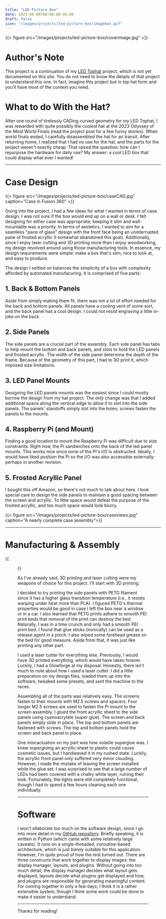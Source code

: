 ```yaml
---
title: "LED Picture Box"
date: 2023-08-08T00:00:00-05:00
draft: false
icon: "/images/projects/led-picture-box/imagebox.gif"
---
```


{{< figure src="/images/projects/led-picture-box/coverimage.jpg" >}}

# Author's Note

This project is a continuation of my [LED Tophat](/projects/led-tophat) project, which is not yet documented on this site. You do not need to know the details of that project to understand this one. In fact, imagine this project but in top hat form and you'll have most of the context you need. 

# What to do With the Hat?

After one round of tirelessly CADing curved geometry for my LED Tophat, I was rewarded with quite possibly the coolest hat at the 2023 Odyssey of the Mind World Finals (read the project post for a few funny stories). When world finals ended, I carefully disassembled the hat for air transit. After returning home, I realized that I had no use for the hat, and the parts for the project weren't exactly cheap. That raised the question: how can I repurpose the hardware for daily use? My answer: a cool LED box that could display what ever I wanted!

---

# Case Design

{{< figure src="/images/projects/led-picture-box/caseCAD.jpg" caption="Case in Fusion 360" >}}

Going into the project, I had a few ideas for what I wanted in terms of case design. I was not sure if the box would end up on a wall or desk. I felt designing for either case was appropriate; keeping it slim and wall-mountable was a priority. In terms of aestetics, I wanted to aim for a seamless "pane of glass" design with the front face being an uninterrupted pane of frosted acryllic (I somewhat abandoned this goal). Additionally, since I enjoy laser cutting and 3D printing more than I enjoy woodworking, my design revolved around using those manufacturing tools. In essence, my design requirements were simple: make a box that's slim, nice to look at, and easy to produce.

The design I settled on balances the simplicity of a box with complexity afforded by automated manufacuring. It is comprised of five parts:

## 1. Back & Bottom Panels

Aside from simply making them fit, there was not a lot of effort needed for the back and bottom panels. All panels have a cooling vent of some sort, and the back panel has a cool design. I could not resist engraving a little in-joke on the back.

## 2. Side Panels

The side panels are a crucial part of the assembly. Each side panel has tabs to help mount the bottom and back panels, and slots to hold the LED panels and frosted acryllic. The width of the side panel determine the depth of the frame. Because of the geometry of this part, I had to 3D print it, which imposed size limitations.

## 3. LED Panel Mounts

Designing the LED panels mounts was the easiest since I could mostly borrow the design from my hat project. The only change was that I added additional space along the vertical edge to allow it to slot into the side panels. The panels' standoffs simply slot into the holes; screws fasten the panels to the mounts.

## 4. Raspberry Pi (and Mount)

Finding a good location to mount the Raspberry Pi was difficult due to size constraints. Right now, the Pi sandwiches onto the back of the led panel mounts. This works nice since none of the Pi's I/O is obstructed. Ideally, I would have liked position the Pi so the I/O was also accessible externally: perhaps in another revision.

## 5. Frosted Acryllic Panel

I bought this off Amazon, so there's not much to talk about here. I took special care to design the side panels to maintain a good spacing between the screen and acryllic. To little space would defeat the purpose of the frosted acryllic, and too much space would look blurry.

{{< figure src="/images/projects/led-picture-box/caseviews.jpg" caption="A nearly complete case assembly">}}

---

# Manufacturing & Assembly

{{<figure src="/images/projects/led-picture-box/3dprint.jpg" alt="A picture of a side panel being 3D printed" caption="A side panel being 3D printed" >}}

As I've already said, 3D printing and laser cutting were my weapons of choice for this project. I'll start with 3D printing.

I decided to try printing the side panels with PETG filament since it has a higher glass transition temperature (i.e., it resists warping under heat more than PLA). I figured PETG's thermal properties would be good in case I left the box near a window or in a car. I also learned that PETG prints adhere to smooth PEI print beds that removal of the print can destroy the bed. Naturally, I was in a time crunch and only had a smooth PEI print bed. I found that glue sticks (ironically) can be used as a release agent in a pinch. I also wiped some forehead grease on the bed for good measure. Aside from that, it was just like printing any other part.

I used a laser cutter for everything else. Previously, I would have 3D printed everything, which would have taken forever. Luckily, I had a Glowforge at my disposal. Honestly, there isn't much to note about how I used a laser cutter. I did a little preparation on my design files, loaded them up into the software, tweaked some presets, and sent the machine to the races.

Assembling all of the parts was relatively easy. The screens fasten to their mounts with M2.5 screws and spacers. Four longer M2.5 screws are used to fasten the Pi mount to the screen assembly. I glued the front acryllic sheet to the side panels using cyanoacrylate (super glue). The screen and back panels simply slide in place. The top and bottom panels are fastened with screws. The top and bottom panels hold the screen and back panel in place.

One miscacluation on my part was how volatile superglue was. I knew supergluing an acryllic sheet to plastic could cause cosmetic issues, but I handwaved it in my rushed state. Luckily, the acryllic front panel only suffered very minor clouding. However, I made the mistake of leaving the screen installed while the glue set. I was surprised to see that a large number of LEDs had been covered with a chalky white layer, ruining their look. Fortunately, the lights were still completely functional, though I had to spend a few hours cleaning each one individually.

---

# Software

I won't ellaborate too much on the software design, since I go into more detail in my [GitHub repository](https://github.com/IndexOfNull/LEDBox). Briefly speaking, it is written in Python (which came with some relatively large caveats). It runs on a single-threaded, coroutine-based architecture, which is just *barely* suitable for this application. However, I'm quite proud of how the rest turned out. There are three constructs that work together to display images: the display manager, layouts, and plugins. Without going into too much detail, the display manager decides what layout gets displayed, layouts decide what plugins get displayed and how, and plugins are responsible for generating meaningful content. For coming together in only a few days, I think it is a rather extensible system, though I think some work could be done to make it easier to understand.

---

Thanks for reading!